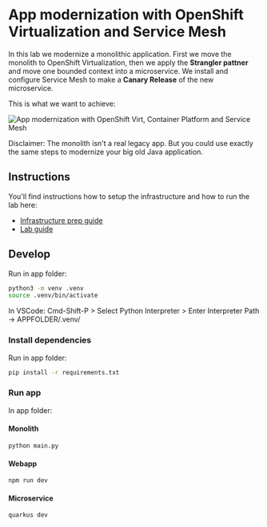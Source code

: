 # App modernization with OpenShift Virtualization and Service Mesh

In this lab we modernize a monolithic application. First we move the monolith to OpenShift Virtualization, then we apply the **Strangler pattner** and move one bounded context into a microservice. We install and configure Service Mesh to make a **Canary Release** of the new microservice.

This is what we want to achieve:

![App modernization with OpenShift Virt, Container Platform and Service Mesh](assets/app_mod.png)

Disclaimer: The monolith isn't a real legacy app. But you could use exactly the same steps to modernize your big old Java application.

## Instructions

You'll find instructions how to setup the infrastructure and how to run the lab here:

* [Infrastructure prep guide](README_INFRA_PREPARE.md)
* [Lab guide](README_LAB_INSTRUCTION.md)

## Develop

Run in app folder:

```bash
python3 -m venv .venv
source .venv/bin/activate
```

In VSCode: Cmd-Shift-P > Select Python Interpreter > Enter Interpreter Path -> APPFOLDER/.venv/

### Install dependencies

Run in app folder:

```bash
pip install -r requirements.txt
```

### Run app

In app folder:

#### Monolith
`python main.py`

#### Webapp

`npm run dev`

#### Microservice

`quarkus dev`